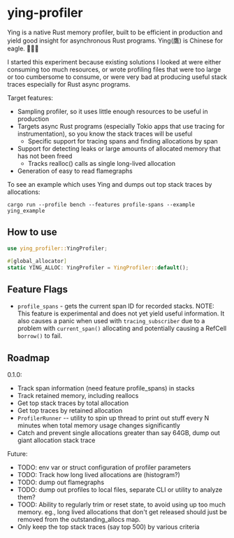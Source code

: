 # ying-profiler

Ying is a native Rust memory profiler, built to be efficient in production and yield good insight for asynchronous Rust programs.  Ying(鷹) is Chinese for eagle.  🦅🦅🦅

I started this experiment because existing solutions I looked at were either consuming too much resources, or
wrote profiling files that were too large or too cumbersome to consume, or were very bad at producing useful
stack traces especially for Rust async programs.

Target features:
* Sampling profiler, so it uses little enough resources to be useful in production
* Targets async Rust programs (especially Tokio apps that use tracing for instrumentation), so you know the stack traces will be useful
  - Specific support for tracing spans and finding allocations by span
* Support for detecting leaks or large amounts of allocated memory that has not been freed
  - Tracks realloc() calls as single long-lived allocation
* Generation of easy to read flamegraphs

To see an example which uses Ying and dumps out top stack traces by allocations:

`cargo run --profile bench --features profile-spans --example ying_example`

## How to use

```rust
use ying_profiler::YingProfiler;

#[global_allocator]
static YING_ALLOC: YingProfiler = YingProfiler::default();
```

## Feature Flags

- `profile_spans` - gets the current span ID for recorded stacks.   NOTE: This feature is experimental and does not yet yield useful information.  It also causes a panic when used with `tracing_subscriber` due to a problem with `current_span()` allocating and potentially causing a RefCell `borrow()` to fail.

## Roadmap

0.1.0:
- Track span information (need feature profile_spans) in stacks
- Track retained memory, including reallocs
- Get top stack traces by total allocation
- Get top traces by retained allocation
- `ProfilerRunner` -- utility to spin up thread to print out stuff every N minutes when total memory usage changes significantly
- Catch and prevent single allocations greater than say 64GB, dump out giant allocation stack trace

Future:
- TODO: env var or struct configuration of profiler parameters
- TODO: Track how long lived allocations are (histogram?)
- TODO: dump out flamegraphs
- TODO: dump out profiles to local files, separate CLI or utility to analyze them?
- TOOD: Ability to regularly trim or reset state, to avoid using up too much memory.  eg., long lived allocations that don't get released should just be removed from the outstanding_allocs map.
- Only keep the top stack traces (say top 500) by various criteria
